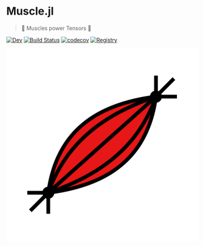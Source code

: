 # Muscle.jl

> :muscle: Muscles power Tensors :muscle:

<!-- [![Stable](https://img.shields.io/badge/docs-stable-blue.svg)](https://bsc-quantic.github.io/Muscle.jl/stable/) -->
[![Dev](https://img.shields.io/badge/docs-dev-blue.svg)](https://bsc-quantic.github.io/Muscle.jl/dev/)
[![Build Status](https://github.com/bsc-quantic/Muscle.jl/actions/workflows/CI.yml/badge.svg?branch=master)](https://github.com/bsc-quantic/Muscle.jl/actions/workflows/CI.yml?query=branch%3Amaster)
[![codecov](https://codecov.io/gh/bsc-quantic/Muscle.jl/branch/master/graph/badge.svg?token=PG757H00RR)](https://codecov.io/gh/bsc-quantic/Muscle.jl)
[![Registry](https://badgen.net/badge/registry/bsc-quantic/purple)](https://github.com/bsc-quantic/Registry)

<picture>
    <source media="(prefers-color-theme: light)" srcset="docs/src/assets/logo.svg">
    <source media="(prefers-color-theme: dark)" srcset="docs/src/assets/logo-dark.svg">
    <img alt="" src="docs/src/assets/logo.svg">
</picture>
